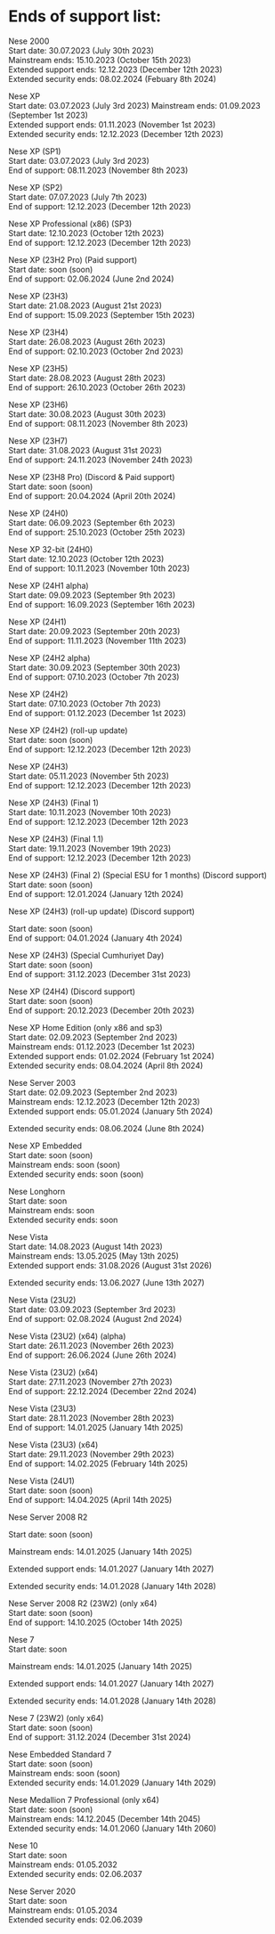 # Ends of support list: 
Nese 2000    
Start date: 30.07.2023 (July 30th 2023)   
Mainstream ends: 15.10.2023 (October 15th 2023)     
Extended support ends: 12.12.2023 (December 12th 2023)     
Extended security ends: 08.02.2024 (Febuary 8th 2024) 



Nese XP    
Start date: 03.07.2023 (July 3rd 2023) 
Mainstream ends: 01.09.2023 (September 1st 2023)     
Extended support ends: 01.11.2023 (November 1st 2023)     
Extended security ends: 12.12.2023 (December 12th 2023) 

Nese XP (SP1)    
Start date: 03.07.2023 (July 3rd 2023)    
End of support: 08.11.2023 (November 8th 2023) 


Nese XP (SP2)    
Start date: 07.07.2023 (July 7th 2023)    
End of support: 12.12.2023 (December 12th 2023) 


Nese XP Professional (x86) (SP3)    
Start date: 12.10.2023 (October 12th 2023)    
End of support: 12.12.2023 (December 12th 2023) 


Nese XP (23H2 Pro) (Paid support)  
Start date: soon (soon)   
End of support: 02.06.2024 (June 2nd 2024)


Nese XP (23H3)    
Start date: 21.08.2023 (August 21st 2023)   
End of support: 15.09.2023 (September 15th 2023)

Nese XP (23H4)    
Start date: 26.08.2023 (August 26th 2023)   
End of support: 02.10.2023 (October 2nd 2023)

Nese XP (23H5)    
Start date: 28.08.2023 (August 28th 2023)   
End of support: 26.10.2023 (October 26th 2023)

Nese XP (23H6)    
Start date: 30.08.2023 (August 30th 2023)   
End of support: 08.11.2023 (November 8th 2023)

Nese XP (23H7)    
Start date: 31.08.2023 (August 31st 2023)   
End of support: 24.11.2023 (November 24th 2023)

Nese XP (23H8 Pro) (Discord & Paid support)    
Start date: soon (soon)   
End of support: 20.04.2024 (April 20th 2024)

Nese XP (24H0)    
Start date: 06.09.2023 (September 6th 2023)   
End of support: 25.10.2023 (October 25th 2023)

Nese XP 32-bit (24H0)    
Start date: 12.10.2023 (October 12th 2023)   
End of support: 10.11.2023 (November 10th 2023)

Nese XP (24H1 alpha)    
Start date: 09.09.2023 (September 9th 2023)   
End of support: 16.09.2023 (September 16th 2023)

Nese XP (24H1)    
Start date: 20.09.2023 (September 20th 2023)   
End of support: 11.11.2023 (November 11th 2023)

Nese XP (24H2 alpha)    
Start date: 30.09.2023 (September 30th 2023)   
End of support: 07.10.2023 (October 7th 2023)

Nese XP (24H2)    
Start date: 07.10.2023 (October 7th 2023)   
End of support: 01.12.2023 (December 1st 2023)

Nese XP (24H2) (roll-up update)   
Start date: soon (soon)   
End of support: 12.12.2023 (December 12th 2023)

Nese XP (24H3)    
Start date: 05.11.2023 (November 5th 2023)   
End of support: 12.12.2023 (December 12th 2023)

Nese XP (24H3) (Final 1)    
Start date: 10.11.2023 (November 10th 2023)   
End of support: 12.12.2023 (December 12th 2023

Nese XP (24H3) (Final 1.1)    
Start date: 19.11.2023 (November 19th 2023)   
End of support: 12.12.2023 (December 12th 2023)

Nese XP (24H3) (Final 2) (Special ESU for 1 months) (Discord support)  
Start date: soon (soon)   
End of support: 12.01.2024 (January 12th 2024)

Nese XP (24H3) (roll-up update) (Discord support) 

Start date: soon (soon)   
End of support: 04.01.2024 (January 4th 2024)

Nese XP (24H3) (Special Cumhuriyet Day)  
Start date: soon (soon)     
End of support: 31.12.2023 (December 31st 2023)

Nese XP (24H4) (Discord support)  
Start date: soon (soon)   
End of support: 20.12.2023 (December 20th 2023)


Nese XP Home Edition (only x86 and sp3)    
Start date: 02.09.2023 (September 2nd 2023)   
Mainstream ends: 01.12.2023 (December 1st 2023)     
Extended support ends: 01.02.2024 (February 1st 2024)     
Extended security ends: 08.04.2024 (April 8th 2024) 

Nese Server 2003     
Start date: 02.09.2023 (September 2nd 2023)   
Mainstream ends: 12.12.2023 (December 12th 2023)     
Extended support ends: 05.01.2024 (January 5th 2024)

Extended security ends: 08.06.2024 (June 8th 2024) 


Nese XP Embedded    
Start date: soon (soon)   
Mainstream ends: soon (soon)     
Extended security ends: soon (soon) 


Nese Longhorn  
Start date: soon                
Mainstream ends: soon           
Extended security ends: soon


Nese Vista                  
Start date: 14.08.2023 (August 14th 2023)                   
Mainstream ends: 13.05.2025 (May 13th 2025)      
Extended support ends: 31.08.2026 (August 31st 2026) 

Extended security ends: 13.06.2027 (June 13th 2027) 

Nese Vista (23U2)    
Start date: 03.09.2023 (September 3rd 2023)   
End of support: 02.08.2024 (August 2nd 2024)

Nese Vista (23U2) (x64) (alpha)    
Start date: 26.11.2023 (November 26th 2023)   
End of support: 26.06.2024 (June 26th 2024)

Nese Vista (23U2) (x64)    
Start date: 27.11.2023 (November 27th 2023)   
End of support: 22.12.2024 (December 22nd 2024)

Nese Vista (23U3)    
Start date: 28.11.2023 (November 28th 2023)   
End of support: 14.01.2025 (January 14th 2025)

Nese Vista (23U3) (x64)    
Start date: 29.11.2023 (November 29th 2023)   
End of support: 14.02.2025 (February 14th 2025)

Nese Vista (24U1)    
Start date: soon (soon)   
End of support: 14.04.2025 (April 14th 2025)

Nese Server 2008 R2   

Start date: soon (soon) 

Mainstream ends: 14.01.2025 (January 14th 2025)     

Extended support ends: 14.01.2027 (January 14th 2027)     

Extended security ends: 14.01.2028 (January 14th 2028) 

Nese Server 2008 R2 (23W2) (only x64)  
Start date: soon (soon)    
End of support: 14.10.2025 (October 14th 2025)

Nese 7                  
Start date: soon    

Mainstream ends: 14.01.2025 (January 14th 2025) 

Extended support ends: 14.01.2027 (January 14th 2027) 

Extended security ends: 14.01.2028 (January 14th 2028) 

Nese 7 (23W2) (only x64)    
Start date: soon (soon)   
End of support: 31.12.2024 (December 31st 2024)

Nese Embedded Standard 7                  
Start date: soon (soon)                   
Mainstream ends: soon (soon)   
Extended security ends: 14.01.2029 (January 14th 2029) 


Nese Medallion 7 Professional (only x64)                  
Start date: soon (soon)                   
Mainstream ends: 14.12.2045 (December 14th 2045)              
Extended security ends: 14.01.2060 (January 14th 2060)


Nese 10                  
Start date: soon                   
Mainstream ends: 01.05.2032              
Extended security ends: 02.06.2037 


Nese Server 2020                  
Start date: soon                   
Mainstream ends: 01.05.2034              
Extended security ends: 02.06.2039 
